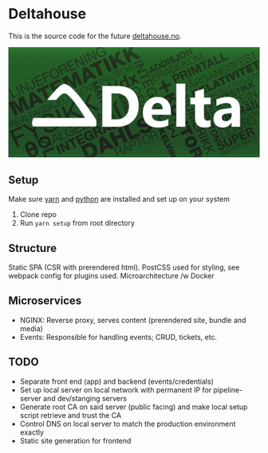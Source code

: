 # Deltahouse
This is the source code for the future [deltahouse.no](https://www.deltahouse.no).

![Delta logo](./packages/app/public/banner.jpg)

## Setup
Make sure [yarn](https://yarnpkg.com/getting-started/install) and [python](https://www.python.org/downloads/) are installed and set up on your system
1. Clone repo
2. Run `yarn setup` from root directory

## Structure
Static SPA (CSR with prerendered html).
PostCSS used for styling, see webpack config for plugins used.
Microarchitecture /w Docker

## Microservices
 - NGINX: Reverse proxy, serves content (prerendered site, bundle and media)
 - Events: Responsible for handling events; CRUD, tickets, etc. 

## TODO
 - Separate front end (app) and backend (events/credentials) 
 - Set up local server on local network with permanent IP for pipeline-server and dev/stanging servers
 - Generate root CA on said server (public facing) and make local setup script retrieve and trust the CA
 - Control DNS on local server to match the production environment exactly
 - Static site generation for frontend